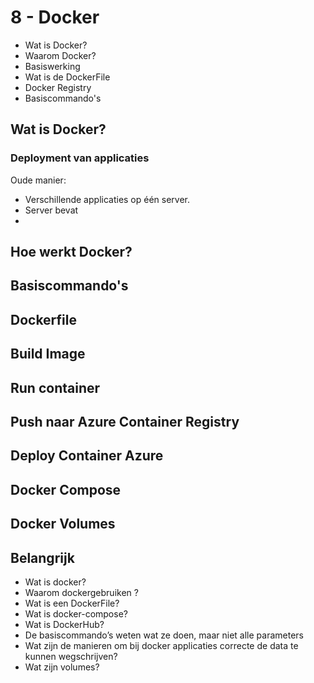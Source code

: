 # 8 - Docker
- Wat is Docker?
- Waarom Docker?
- Basiswerking
- Wat is de DockerFile
- Docker Registry
- Basiscommando's
## Wat is Docker?
### Deployment van applicaties
Oude manier:
- Verschillende applicaties op één server.
- Server bevat
- 
## Hoe werkt Docker?

## Basiscommando's

## Dockerfile

## Build Image

## Run container

## Push naar Azure Container Registry

## Deploy Container Azure

## Docker Compose

## Docker Volumes

## Belangrijk
- Wat is docker?
- Waarom dockergebruiken ?
- Wat is een DockerFile?
- Wat is docker-compose?
- Wat is DockerHub?
- De basiscommando’s weten wat ze doen, maar niet alle parameters
- Wat zijn de manieren om bij docker applicaties correcte de data te kunnen wegschrijven?
-   Wat zijn volumes?
<!--stackedit_data:
eyJoaXN0b3J5IjpbMTcxOTMwNzcxMCw2NjI1MDc2NiwtMTU2MT
Q2MzU2MSw4NDM1MjExOSwxNDMyNjM0NjEyXX0=
-->